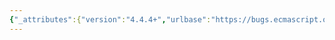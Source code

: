 ```yaml
---
{"_attributes":{"version":"4.4.4+","urlbase":"https://bugs.ecmascript.org/","maintainer":"dherman@mozilla.com"},"bug":{"bug_id":1437,"creation_ts":"2013-04-11 14:05:00 -0700","short_desc":"15.11.7.3.2: Bad prototype template in NativeError[@@create]","delta_ts":"2013-05-14 18:13:15 -0700","product":"Draft for 6th Edition","component":"technical issue","version":"Rev 14: March 8, 2013 Draft","rep_platform":"All","op_sys":"All","bug_status":"RESOLVED","resolution":"FIXED","priority":"Normal","bug_severity":"minor","everconfirmed":true,"reporter":{"uid":"andrebargull","name":"André Bargull"},"assigned_to":{"uid":"allen","name":"Allen Wirfs-Brock"},"long_desc":[{"commentid":3637,"comment_count":0,"who":{"uid":"andrebargull","name":"André Bargull"},"bug_when":"2013-04-11 14:05:49 -0700","thetext":"15.11.7.3.2, NativeError[@@create](), step 2 should not use \"%ErrorPrototype%\" but rather \"%NativeErrorPrototype%\" to avoid clash with the actual \"%ErrorPrototype%\" intrinsic object."},{"commentid":3662,"comment_count":1,"who":{"uid":"allen","name":"Allen Wirfs-Brock"},"bug_when":"2013-04-19 14:49:08 -0700","thetext":"fixed in rev 15 editor's draft"},{"commentid":3890,"comment_count":2,"who":{"uid":"allen","name":"Allen Wirfs-Brock"},"bug_when":"2013-05-14 18:13:15 -0700","thetext":"resolved in rev 15, May 14, 2013 draft"}]}}
---
```

